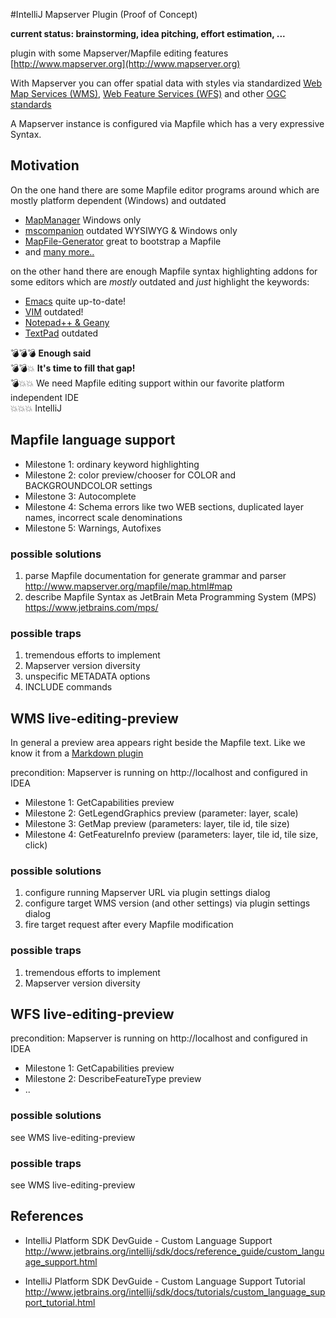 #IntelliJ Mapserver Plugin (Proof of Concept)

**current status: brainstorming, idea pitching, effort estimation, ...**

plugin with some Mapserver/Mapfile editing features<br/>
[http://www.mapserver.org](http://www.mapserver.org)

With Mapserver you can offer spatial data with styles via standardized 
[Web Map Services (WMS)](https://en.wikipedia.org/wiki/Web_Map_Service), 
[Web Feature Services (WFS)](https://en.wikipedia.org/wiki/Web_Feature_Service) and other [OGC standards](http://www.mapserver.org/ogc/) 

A Mapserver instance is configured via Mapfile which has a very expressive Syntax.

## Motivation

On the one hand there are some Mapfile editor programs around which are mostly platform dependent (Windows) and outdated
* [MapManager](https://github.com/DMS-Aus/MapManager) Windows only
* [mscompanion](https://code.google.com/archive/p/mscompanion/) outdated WYSIWYG & Windows only
* [MapFile-Generator](https://github.com/jbelien/MapFile-Generator) great to bootstrap a Mapfile
* and [many more..](https://github.com/mapserver/mapserver/wiki/MapFile-editors)
  
on the other hand there are enough Mapfile syntax highlighting addons for some editors which are _mostly_ outdated and _just_ highlight the keywords:
* [Emacs](https://github.com/AxxL/mapserver-emacs-mode) quite up-to-date!
* [VIM](http://www.mapserver.org/development/editing/vim.html) outdated!
* [Notepad++ & Geany](https://github.com/AstunTechnology/MapserverSyntaxHighlighting) 
* [TextPad](http://www.textpad.com/add-ons/synh2m.html) outdated


:bomb::bomb::bomb: **Enough said**<br/>
:bomb::bomb::boom: **It's time to fill that gap!**<br/> 
:bomb::boom::boom: We need Mapfile editing support within our favorite platform independent IDE<br/>
:boom::boom::boom: IntelliJ

## Mapfile language support

* Milestone 1: ordinary keyword highlighting
* Milestone 2: color preview/chooser for COLOR and BACKGROUNDCOLOR settings
* Milestone 3: Autocomplete
* Milestone 4: Schema errors like two WEB sections, duplicated layer names, incorrect scale denominations
* Milestone 5: Warnings, Autofixes

### possible solutions

1. parse Mapfile documentation for generate grammar and parser<br/>
http://www.mapserver.org/mapfile/map.html#map
2. describe Mapfile Syntax as JetBrain Meta Programming System (MPS)<br/>
https://www.jetbrains.com/mps/

### possible traps

1. tremendous efforts to implement
2. Mapserver version diversity
3. unspecific METADATA options
4. INCLUDE commands 

## WMS live-editing-preview

In general a preview area appears right beside the Mapfile text. Like we know it from a [Markdown plugin](https://github.com/vsch/idea-multimarkdown#rogues-gallery-of-features)

precondition: Mapserver is running on http://localhost and configured in IDEA

* Milestone 1: GetCapabilities preview
* Milestone 2: GetLegendGraphics preview (parameter: layer, scale)
* Milestone 3: GetMap preview (parameters: layer, tile id, tile size)
* Milestone 4: GetFeatureInfo preview (parameters: layer, tile id, tile size, click)

### possible solutions

1. configure running Mapserver URL via plugin settings dialog
2. configure target WMS version (and other settings) via plugin settings dialog
3. fire target request after every Mapfile modification 

### possible traps

1. tremendous efforts to implement
2. Mapserver version diversity

## WFS live-editing-preview

precondition: Mapserver is running on http://localhost and configured in IDEA

* Milestone 1: GetCapabilities preview
* Milestone 2: DescribeFeatureType preview
* ..

### possible solutions

see WMS live-editing-preview

### possible traps

see WMS live-editing-preview

## References

* IntelliJ Platform SDK DevGuide - Custom Language Support<br/>
http://www.jetbrains.org/intellij/sdk/docs/reference_guide/custom_language_support.html

* IntelliJ Platform SDK DevGuide - Custom Language Support Tutorial<br/>
http://www.jetbrains.org/intellij/sdk/docs/tutorials/custom_language_support_tutorial.html